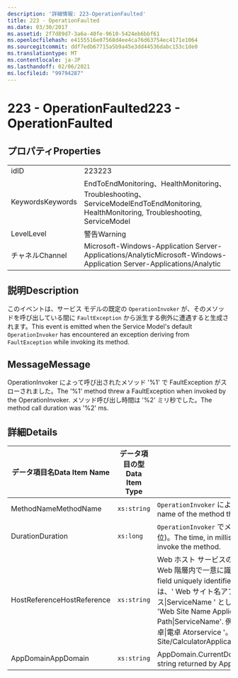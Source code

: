 ```yaml
---
description: '詳細情報: 223-OperationFaulted'
title: 223 - OperationFaulted
ms.date: 03/30/2017
ms.assetid: 2f7d89d7-3a6a-40fe-9610-5424eb6bbf61
ms.openlocfilehash: e4155516e07568d4ee4ca76d63754ec4171e1064
ms.sourcegitcommit: ddf7edb67715a5b9a45e3dd44536dabc153c1de0
ms.translationtype: MT
ms.contentlocale: ja-JP
ms.lasthandoff: 02/06/2021
ms.locfileid: "99794287"
---
```

# <a name="223---operationfaulted"></a><span data-ttu-id="eee88-103">223 - OperationFaulted</span><span class="sxs-lookup"><span data-stu-id="eee88-103">223 - OperationFaulted</span></span>

## <a name="properties"></a><span data-ttu-id="eee88-104">プロパティ</span><span class="sxs-lookup"><span data-stu-id="eee88-104">Properties</span></span>  
  
|||  
|-|-|  
|<span data-ttu-id="eee88-105">id</span><span class="sxs-lookup"><span data-stu-id="eee88-105">ID</span></span>|<span data-ttu-id="eee88-106">223</span><span class="sxs-lookup"><span data-stu-id="eee88-106">223</span></span>|  
|<span data-ttu-id="eee88-107">Keywords</span><span class="sxs-lookup"><span data-stu-id="eee88-107">Keywords</span></span>|<span data-ttu-id="eee88-108">EndToEndMonitoring、HealthMonitoring、Troubleshooting、ServiceModel</span><span class="sxs-lookup"><span data-stu-id="eee88-108">EndToEndMonitoring, HealthMonitoring, Troubleshooting, ServiceModel</span></span>|  
|<span data-ttu-id="eee88-109">Level</span><span class="sxs-lookup"><span data-stu-id="eee88-109">Level</span></span>|<span data-ttu-id="eee88-110">警告</span><span class="sxs-lookup"><span data-stu-id="eee88-110">Warning</span></span>|  
|<span data-ttu-id="eee88-111">チャネル</span><span class="sxs-lookup"><span data-stu-id="eee88-111">Channel</span></span>|<span data-ttu-id="eee88-112">Microsoft-Windows-Application Server-Applications/Analytic</span><span class="sxs-lookup"><span data-stu-id="eee88-112">Microsoft-Windows-Application Server-Applications/Analytic</span></span>|  
  
## <a name="description"></a><span data-ttu-id="eee88-113">説明</span><span class="sxs-lookup"><span data-stu-id="eee88-113">Description</span></span>  

 <span data-ttu-id="eee88-114">このイベントは、サービス モデルの既定の `OperationInvoker` が、そのメソッドを呼び出している間に `FaultException` から派生する例外に遭遇すると生成されます。</span><span class="sxs-lookup"><span data-stu-id="eee88-114">This event is emitted when the Service Model's default `OperationInvoker` has encountered an exception deriving from `FaultException` while invoking its method.</span></span>  
  
## <a name="message"></a><span data-ttu-id="eee88-115">Message</span><span class="sxs-lookup"><span data-stu-id="eee88-115">Message</span></span>  

 <span data-ttu-id="eee88-116">OperationInvoker によって呼び出されたメソッド '%1' で FaultException がスローされました。</span><span class="sxs-lookup"><span data-stu-id="eee88-116">The '%1' method threw a FaultException when invoked by the OperationInvoker.</span></span> <span data-ttu-id="eee88-117">メソッド呼び出し時間は '%2' ミリ秒でした。</span><span class="sxs-lookup"><span data-stu-id="eee88-117">The method call duration was '%2' ms.</span></span>  
  
## <a name="details"></a><span data-ttu-id="eee88-118">詳細</span><span class="sxs-lookup"><span data-stu-id="eee88-118">Details</span></span>  
  
|<span data-ttu-id="eee88-119">データ項目名</span><span class="sxs-lookup"><span data-stu-id="eee88-119">Data Item Name</span></span>|<span data-ttu-id="eee88-120">データ項目の型</span><span class="sxs-lookup"><span data-stu-id="eee88-120">Data Item Type</span></span>|<span data-ttu-id="eee88-121">説明</span><span class="sxs-lookup"><span data-stu-id="eee88-121">Description</span></span>|  
|--------------------|--------------------|-----------------|  
|<span data-ttu-id="eee88-122">MethodName</span><span class="sxs-lookup"><span data-stu-id="eee88-122">MethodName</span></span>|`xs:string`|<span data-ttu-id="eee88-123">`OperationInvoker` によって呼び出されたメソッドの CLR 名。</span><span class="sxs-lookup"><span data-stu-id="eee88-123">The CLR name of the method that was invoked by the `OperationInvoker`.</span></span>|  
|<span data-ttu-id="eee88-124">Duration</span><span class="sxs-lookup"><span data-stu-id="eee88-124">Duration</span></span>|`xs:long`|<span data-ttu-id="eee88-125">`OperationInvoker` でメソッドを呼び出すのにかかった時間 (ミリ秒単位)。</span><span class="sxs-lookup"><span data-stu-id="eee88-125">The time, in milliseconds, that it took the `OperationInvoker` to invoke the method.</span></span>|  
|<span data-ttu-id="eee88-126">HostReference</span><span class="sxs-lookup"><span data-stu-id="eee88-126">HostReference</span></span>|`xs:string`|<span data-ttu-id="eee88-127">Web ホスト サービスの場合は、このフィールドにより、サービスが Web 階層内で一意に識別されます。</span><span class="sxs-lookup"><span data-stu-id="eee88-127">For Web-hosted services, this field uniquely identifies the service in the Web hierarchy.</span></span> <span data-ttu-id="eee88-128">この形式は、' Web サイト名アプリケーションの仮想パス&#124;サービスの仮想パス&#124;ServiceName ' として定義されています。</span><span class="sxs-lookup"><span data-stu-id="eee88-128">Its format is defined as 'Web Site Name Application Virtual Path&#124;Service Virtual Path&#124;ServiceName'.</span></span> <span data-ttu-id="eee88-129">例: ' 既定の Web サイト/計算 Atorapplication&#124;/電卓&#124;電卓 Atorservice '。</span><span class="sxs-lookup"><span data-stu-id="eee88-129">Example: 'Default Web Site/CalculatorApplication&#124;/CalculatorService.svc&#124;CalculatorService'.</span></span>|  
|<span data-ttu-id="eee88-130">AppDomain</span><span class="sxs-lookup"><span data-stu-id="eee88-130">AppDomain</span></span>|`xs:string`|<span data-ttu-id="eee88-131">AppDomain.CurrentDomain.FriendlyName で返される文字列。</span><span class="sxs-lookup"><span data-stu-id="eee88-131">The string returned by AppDomain.CurrentDomain.FriendlyName.</span></span>|
